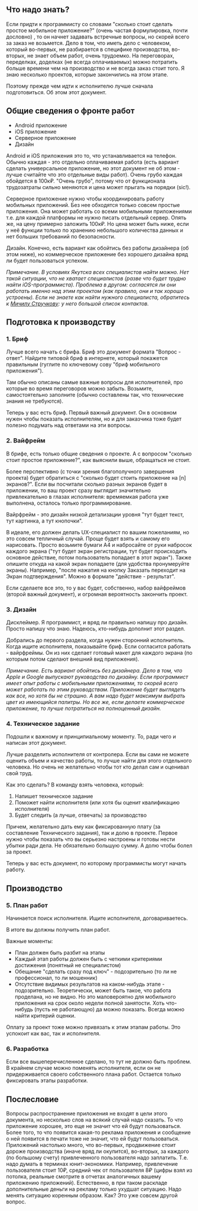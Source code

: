 ## Что надо знать?

Если придти к программисту со словами "сколько стоит сделать простое мобильное приложение?" (очень частая формулировка, почти дословно) , то он начнет задавать встречные вопросы, но скорей всего за заказ не возьмется. Дело в том, что иметь дело с человеком, который во-первых, не разбирается в специфике производства, во-вторых, не знает объем работ, очень трудоемко. На переговорах, переделках, доделках (не всегда оплачиваемых) можно потратить больше времени чем на производство и не всегда заказ стоит того. Я знаю несколько проектов, которые закончились на этом этапе.

Поэтому прежде чем идти к исполнителю лучше сначала подготовиться. Об этом этот документ.

## Общие сведения о фронте работ

* Android приложение
* iOS приложение
* Серверное приложение
* Дизайн

Android и iOS приложения это то, что устанавливается на телефон. Обычно каждая - это отдельно оплачиваемая работа (есть вариант сделать универсальное приложение, но этот документ не об этом - лучше считайте что это отдельные виды работ). Очень грубо каждая обойдется в 100к₽. "Очень грубо", потому что от функционала трудозатраты сильно меняются и цена может прыгать на порядки (sic!).

Серверное приложение нужно чтобы координировать работу мобильных приложений. Без нее обходятся только совсем простые приложения. Она может работать со всеми мобильными приложениями т.е. для каждой платформы не нужно писать отдельный сервер. Опять же, на цену примерно заложить 100к₽. Но цена может быть ниже, если у неё функции только по хранению небольшого количества данных и нет больших требований по безопасности.

Дизайн. Конечно, есть вариант как обойтись без работы дизайнера (об этом ниже), но коммерческое приложение без хорошего дизайна вряд ли будет пользоваться успехом.

*Примечание. В условиях Якутска всех специалистов найти можно. Нет такой ситуации, что не хватает специалистов (разве что будет трудно найти iOS-программиста). Проблема в другом: согласятся ли они работать именно над этим проектом (как правило, они и так хорошо устроены). Если не знаете как найти нужного специалиста, обратитесь к [Мичилу Стручкову](https://t.me/michilstrvic): у него большой список контактов.* 

## Подготовка к производству

### 1. Бриф

Лучше всего начать с брифа. Бриф это документ формата "Вопрос - ответ". Найдите типовой бриф в интернете, который покажется правильным (гуглите по ключевому сову "бриф мобильного приложения").

Там обычно описаны самые важные вопросы для исполнителей, про которые во время переговоров можно забыть.
Возьмите, самостоятельно заполните (обычно составлены так, что технические знания не требуются).

Теперь у вас есть бриф. Первый важный документ. Он в основном нужен чтобы показать исполнителям, но и для заказчика тоже будет полезно подумать над ответами на эти вопросы.

### 2. Вайфрейм

В брифе, есть только общие сведения о проекте. А с вопросом "сколько стоит простое приложение?", как выяснили выше, обращаться не стоит.

Более перспективно (с точки зрения благополучного завершения проекта) будет обратиться с "сколько будет стоить приложение на [n] экранов?". Если вы посчитали сколько разных экранов будет в приложении, то ваш проект сразу выглядит значительно привлекательно в глазах исполнителя: времяемкая работа уже выполнена, осталось только программирование.

Вайрфрейм - это дизайн низкой детализации уровня "тут будет текст, тут картинка, а тут кнопочки".

В идеале, его должен делать UX-специалист по вашим пожеланиям, но это совсем тепличный случай. Проще будет взять и самому его нарисовать. Просто возьмите бумаги А4 и набросайте от руки набросок каждого экрана ("тут будет экран регистрации, тут будет происходить основное действие, потом пользователь попадает в этот экран").
Также опишите откуда на какой экран попадаете (для удобства пронумеруйте экраны). Например, "после нажатия на кнопку Заказать переходит на Экран подтверждения". Можно в формате "действие - результат".

Если сделаете все это, то у вас будет, собственно, набор вайфреймов (второй важный документ), и огромная вероятность закончить проект.

### 3. Дизайн

Дисклеймер. Я программист, и вряд ли правильно напишу про дизайн. Просто напишу что знаю. Надеюсь, кто-нибудь дополнит этот раздел.

Добрались до первого раздела, когда нужен сторонний исполнитель. Когда ищите исполнителя, показывайте бриф. Если согласится работать - вайрфреймы. Он из них сделает готовый макет для каждого экрана (по которым потом сделают внешний вид приложения).

*Примечание. Есть вариант обойтись без дизайнера. Дело в том, что Apple и Google выпускают руководства по дизайну. Если программист имеет опыт работы с мобильными приложениями, то скорей всего может работать по этим руководствам. Приложение будет выглядеть как все, но хотя бы не страшно. А вам надо будет максимум выбрать цвет из имеющийся палитры. Но все же, если делаете коммерческое приложение, то лучше потратиться на полноценный дизайн.*

### 4. Техническое задание

Подошли к важному и принципиальному моменту. То, ради чего и написан этот документ.

Лучше разделить исполнителя от контролера. Если вы сами не можете оценить объем и качество работы, то лучше найти для этого отдельного человека. Но очень не желательно чтобы тот кто делал сам и оценивал свой труд.

Как это сделать? В команду взять человека, который:

1. Напишет техническое задание
2. Поможет найти исполнителя (или хотя бы оценит квалификацию исполнителя)
3. Будет следить (а лучше, отвечать) за производство

Причем, желательно дать ему как фиксированную плату (за составление Технического задания), так и долю в проекте. Первое нужно чтобы показать что вы серьезно настроены и готовы нести убытки ради дела. Не обязательно большую сумму. А долю чтобы болел за проект.

Теперь у вас есть документ, по которому программисты могут начать работу.

## Производство

### 5. План работ

Начинается поиск исполнителя. Ищите исполнителя, договариваетесь.

В итоге вы должны получить план работ.

Важные моменты:

* План должен быть разбит на этапы
* Каждый этап работы должен быть с четкими критериями достижения (понятный не специалистом)
* Обещание "сделать сразу под ключ" - подозрительно (то ли не профессионал, то ли мошенник)
* Отсутствие видимых результатов на каком-нибудь этапе - подозрительно. Теоретически, может быть такое, что работа проделана, но не видно. Но это маловероятно для мобильного приложения на срок около недели полной занятости. Хоть что-нибудь (пусть не работающую) да можно показать. Всегда можно найти критерий оценки.

Оплату за проект тоже можно привязать к этим этапам работы. Это успокоит как вас, так и исполнителя.

### 6. Разработка

Если все вышеперечисленное сделано, то тут не должно быть проблем. В крайнем случае можно поменять исполнителя, если он не придерживается своего собственного плана работ.
Остается только фиксировать этапы разработки.

## Послесловие

Вопросы распространение приложения не входят в цели этого документа, но несколько слов на всякий случай надо сказать. То что приложение хорошее, это еще не значит что ей будут пользоваться. Более того, то что появится какая-то реклама приложения и сообщение о ней появится в печати тоже не значит, что ей будут пользоваться. Приложений настолько много, что во-первых, продвижение стоит дороже производства (иначе вряд ли окупится), во-вторых, за каждого (по большому счету) привлеченного пользователя надо заплатить. Т.е. надо думать в терминах юнит-экономики. Например, привлечение пользователя стоит 10₽, средний чек от пользователя 8₽ (цифры взял из потолка, реальные смотрите в отчетах аналогичных вашему приложению приложений). Естественно, в при таком раскладе дополнительные деньги на рекламу только ухудшат ситуацию. Надо менять ситуацию коренным образом. Как? Это уже совсем другой вопрос.